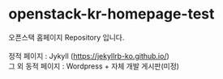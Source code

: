 # openstack-kr-homepage-test
오픈스택 홈페이지 Repository 입니다. </br>
</br>
정적 페이지 : Jykyll (https://jekyllrb-ko.github.io/) </br>
그 외 동적 페이지 : Wordpress + 자체 개발 게시판(미정)
